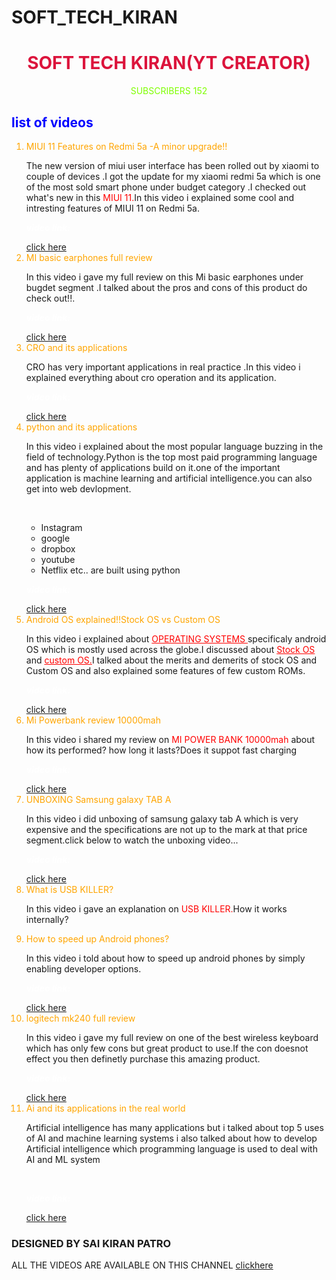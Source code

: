 # SOFT_TECH_KIRAN
<html>
 <head>
 	<link rel="stylesheet" href="style.css"/>
	
 </head>
 <body>	 
   
 <center><h1 style="color:crimson">SOFT TECH KIRAN(YT CREATOR) </h1></center>
	 <center><p ><a style="color:chartreuse">SUBSCRIBERS 152</a></p></center>
        
        
      
     
     
<h2 style="color:blue">list of videos </h2>
<ol>
    <li style="color: orange">MIUI 11 Features on Redmi 5a -A minor upgrade!!</li>
    
   <p> The new version of miui user interface has been rolled out by xiaomi to couple of devices .I got the update for my xiaomi redmi 5a which is one of the most sold smart phone under budget category .I checked out what's new in this <a style="color: red;text-decoration:none">MIUI 11.</a>In this video i explained some cool and intresting features of MIUI 11 on Redmi 5a.</p>
    <p style="color:white"><strong><em>video link:</em></strong></p>
 <a href="https://www.youtube.com/watch?v=7Kc20-uaO9s" target="blank_page">click here</a>
    
   <li style="color: orange">MI basic earphones full review</li>
   
  <p>In this video i gave my full review on this Mi basic earphones under bugdet segment .I talked about the pros and cons of this product do check out!!.</p>
  <p style="color:white"><strong><em>video link:</em></strong></p>
 <a href="https://www.youtube.com/watch?v=nW8y1cVssWc&t=1s" target="blank_page">click here</a>
  
   <li style="color:orange">CRO and its applications</li>
   
   <p>CRO has very important applications in real practice .In this video i explained everything about cro operation and its application.</p>
    <p style="color:white"><strong><em>video link:</em></strong></p>
 <a href="https://www.youtube.com/watch?v=aPOq7uO5_FE&t=12s" target="blank_page">click here</a>
  
    
 <li style="color:orange">python and its applications</li>
 
	
 <p >In this video i explained about the most popular language buzzing in the field of technology.Python is the top most paid programming language and has plenty of applications build on it.one of the important application is machine learning and artificial intelligence.you can also get into web devlopment.<br/></p><br/>
 <ul>
 	<li>Instagram</li>
 	<li>google</li>
 	<li>dropbox</li>
 	<li>youtube</li>
 	<li>Netflix etc.. are built using python</li>
 </ul> 
 <p style="color:white"><strong><em>video link:</em></strong></p>
 <a href="https://www.youtube.com/embed/6El73ggMygc" target="blank_page">click here</a>
 
<li style="color:orange">Android OS explained!!Stock OS vs Custom OS</li>
	
<p>In this video i explained about  <a style="color:red;text-decoration:underline;">OPERATING SYSTEMS </a> specificaly android OS which is mostly used across the globe.I discussed about <a style="color:red; text-decoration: underline;">Stock OS</a> and <a style="color:red; text-decoration: underline;">custom OS.</a>I talked about the merits and demerits of stock OS and Custom OS and also explained some features of few custom ROMs.</p>
 <p style="color:white"><strong><em>video link:</em></strong></p>
 <a href="https://www.youtube.com/watch?v=nT8PRDJbGwM&t=447s" target="blank_page">click here</a>
    <li style="color:orange;">Mi Powerbank review 10000mah</li>
 
   <p>In this video i shared my review on <a style="color:red;">MI POWER BANK 10000mah</a> about how its performed? how long it lasts?Does it suppot fast charging</p>
    <p style="color:white"><strong><em>video link:</em></strong></p>
 <a href="https://www.youtube.com/watch?v=iVAeTHzUvEc&t=32s" target="blank_page">click here</a>
    <li style="color:orange;">UNBOXING Samsung galaxy TAB A</li>
   
   <p>In this video i did unboxing of samsung galaxy tab A which is very expensive and the specifications are not up to the mark at that price segment.click below to watch the unboxing video...</p>
   <p style="color:white"><strong><em>video link:</em></strong></p>
 <a href="https://www.youtube.com/watch?v=N_P8GQ1luNE&t=62s" target="blank_page">click here</a>

   <li style="color:orange;">What is USB KILLER?</li>
    <p>In this video i gave an explanation on <a style="color:red; ">USB KILLER.</a>How it works internally?</p>
    
 
   <li style="color: orange;">How to speed up Android phones?</li>
      <p>In this video i told about how to speed up android phones by simply enabling developer options.</p>
       <p style="color:white"><strong><em>video link:</em></strong></p>
 <a href="https://www.youtube.com/watch?v=jM31_ax_1vo&t=45s" target="blank_page">click here</a>
    <li style="color:orange;">logitech mk240 full review</li>
     <p>In this video i gave my full review on one of the best wireless keyboard which has only few cons but great product to use.If the con doesnot effect you then definetly purchase this amazing product.</p>
      <p style="color:white"><strong><em>video link:</em></strong></p>
 <a href="https://www.youtube.com/watch?v=A0ZPntjcmmM&t=35s" target="blank_page">click here</a>
    <li style="color:orange">Ai and its applications in the real world</li> 
    <p>Artificial intelligence has many applications but i talked about top 5 uses of AI and machine learning systems i also talked about how to develop Artificial intelligence which programming language is used to deal with AI and ML system </p> <br/>
     <p style="color:white"><strong><em>video link:</em></strong></p>
 <a href="https://www.youtube.com/watch?v=a9Ht8xuvXNc&t=2s" target="blank_page">click here</a><br/>
    
</ol>

      
<h3> 
	DESIGNED BY SAI KIRAN PATRO</h3>
<p>ALL THE VIDEOS ARE AVAILABLE ON THIS CHANNEL <a href="https://www.youtube.com/channel/UCPv9XuCE1Cho5QDYBcqWphA" target="blank_page" >clickhere</a></p>
 </body>

